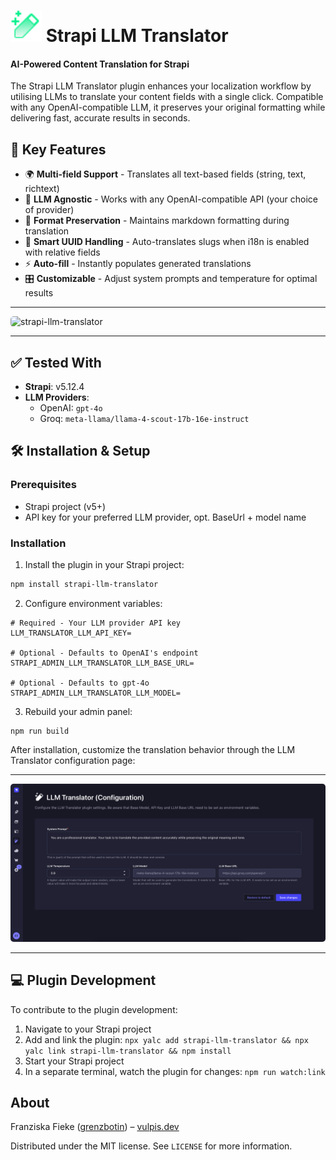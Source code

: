 # <img alt="Strapi LLM Translator Icon" src="./docs/strapi-llm-translator-icon.png" width="50"> Strapi LLM Translator

#### AI-Powered Content Translation for Strapi

The Strapi LLM Translator plugin enhances your localization workflow by utilising LLMs to translate your content fields with a single click. Compatible with any OpenAI-compatible LLM, it preserves your original formatting while delivering fast, accurate results in seconds.

## 🚀 Key Features

- 🌍 **Multi-field Support** - Translates all text-based fields (string, text, richtext)
- 🔌 **LLM Agnostic** - Works with any OpenAI-compatible API (your choice of provider)
- 📝 **Format Preservation** - Maintains markdown formatting during translation
- 🔗 **Smart UUID Handling** - Auto-translates slugs when i18n is enabled with relative fields
- ⚡ **Auto-fill** - Instantly populates generated translations
- 🎛️ **Customizable** - Adjust system prompts and temperature for optimal results

---

<img alt="strapi-llm-translator" style="border-radius:5px" src="./docs/strapi-llm-translator.gif" width="640">

---

## ✅ Tested With

- **Strapi**: v5.12.4
- **LLM Providers**:
  - OpenAI: `gpt-4o`
  - Groq: `meta-llama/llama-4-scout-17b-16e-instruct`

## 🛠️ Installation & Setup

### Prerequisites

- Strapi project (v5+)
- API key for your preferred LLM provider, opt. BaseUrl + model name

### Installation

1. Install the plugin in your Strapi project:

```bash
npm install strapi-llm-translator
```

2. Configure environment variables:

```
# Required - Your LLM provider API key
LLM_TRANSLATOR_LLM_API_KEY=

# Optional - Defaults to OpenAI's endpoint
STRAPI_ADMIN_LLM_TRANSLATOR_LLM_BASE_URL=

# Optional - Defaults to gpt-4o
STRAPI_ADMIN_LLM_TRANSLATOR_LLM_MODEL=
```

3. Rebuild your admin panel:

```
npm run build
```

After installation, customize the translation behavior through the LLM Translator configuration page:

---

<img alt="Strapi LLM Translator Configuration screen" style="border-radius:5px" src="./docs/strapi-llm-translator-configuration.png" width="640">

---

## 💻 Plugin Development

To contribute to the plugin development:

1. Navigate to your Strapi project
2. Add and link the plugin: `npx yalc add strapi-llm-translator && npx yalc link strapi-llm-translator && npm install`
3. Start your Strapi project
4. In a separate terminal, watch the plugin for changes:
   `npm run watch:link`

## About

Franziska Fieke ([grenzbotin](https://github.com/grenzbotin)) – [vulpis.dev](https://vulpis.dev)

Distributed under the MIT license.
See `LICENSE` for more information.
